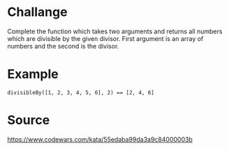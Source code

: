 # Challange

Complete the function which takes two arguments and returns all numbers which are divisible by the given divisor. First argument is an array of numbers and the second is the divisor.

# Example

``` divisibleBy([1, 2, 3, 4, 5, 6], 2) == [2, 4, 6] ```

# Source

https://www.codewars.com/kata/55edaba99da3a9c84000003b
